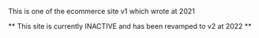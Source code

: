 This is one of the ecommerce site v1 which wrote at 2021 

** This site is currently INACTIVE and has been revamped to v2 at 2022 **

